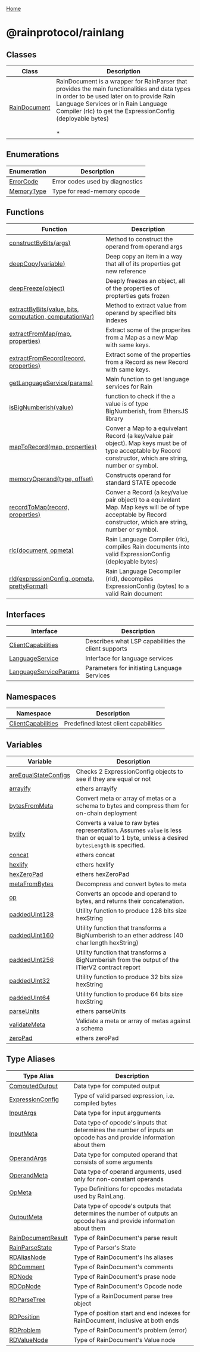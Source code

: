 [Home](./index.md)

# @rainprotocol/rainlang

## Classes

|  Class | Description |
|  --- | --- |
|  [RainDocument](./classes/raindocument.md) | RainDocument is a wrapper for RainParser that provides the main functionalities and data types in order to be used later on to provide Rain Language Services or in Rain Language Compiler (rlc) to get the ExpressionConfig (deployable bytes)<br><br>\* |

## Enumerations

|  Enumeration | Description |
|  --- | --- |
|  [ErrorCode](./enums/errorcode.md) | Error codes used by diagnostics |
|  [MemoryType](./enums/memorytype.md) | Type for read-memory opcode |

## Functions

|  Function | Description |
|  --- | --- |
|  [constructByBits(args)](./variables/constructbybits_1.md) | Method to construct the operand from operand args |
|  [deepCopy(variable)](./variables/deepcopy_1.md) | Deep copy an item in a way that all of its properties get new reference |
|  [deepFreeze(object)](./variables/deepfreeze_1.md) | Deeply freezes an object, all of the properties of propterties gets frozen |
|  [extractByBits(value, bits, computation, computationVar)](./variables/extractbybits_1.md) | Method to extract value from operand by specified bits indexes |
|  [extractFromMap(map, properties)](./variables/extractfrommap_1.md) | Extract some of the properites from a Map as a new Map with same keys. |
|  [extractFromRecord(record, properties)](./variables/extractfromrecord_1.md) | Extract some of the properties from a Record as new Record with same keys. |
|  [getLanguageService(params)](./variables/getlanguageservice_1.md) | Main function to get language services for Rain |
|  [isBigNumberish(value)](./variables/isbignumberish_1.md) | function to check if the a value is of type BigNumberish, from EthersJS library |
|  [mapToRecord(map, properties)](./variables/maptorecord_1.md) | Conver a Map to a equivelant Record (a key/value pair object). Map keys must be of type acceptable by Record constructor, which are string, number or symbol. |
|  [memoryOperand(type, offset)](./variables/memoryoperand_1.md) | Constructs operand for standard STATE opecode |
|  [recordToMap(record, properties)](./variables/recordtomap_1.md) | Conver a Record (a key/value pair object) to a equivelant Map. Map keys will be of type acceptable by Record constructor, which are string, number or symbol. |
|  [rlc(document, opmeta)](./variables/rlc_1.md) | Rain Language Compiler (rlc), compiles Rain documents into valid ExpressionConfig (deployable bytes) |
|  [rld(expressionConfig, opmeta, prettyFormat)](./variables/rld_1.md) | Rain Language Decompiler (rld), decompiles ExpressionConfig (bytes) to a valid Rain document |

## Interfaces

|  Interface | Description |
|  --- | --- |
|  [ClientCapabilities](./interfaces/clientcapabilities.md) | Describes what LSP capabilities the client supports |
|  [LanguageService](./interfaces/languageservice.md) | Interface for language services |
|  [LanguageServiceParams](./interfaces/languageserviceparams.md) | Parameters for initiating Language Services |

## Namespaces

|  Namespace | Description |
|  --- | --- |
|  [ClientCapabilities](./namespaces/clientcapabilities.md) | Predefined latest client capabilities |

## Variables

|  Variable | Description |
|  --- | --- |
|  [areEqualStateConfigs](./variables/areequalstateconfigs.md) | Checks 2 ExpressionConfig objects to see if they are equal or not |
|  [arrayify](./variables/arrayify.md) | ethers arrayify |
|  [bytesFromMeta](./variables/bytesfrommeta.md) | Convert meta or array of metas or a schema to bytes and compress them for on-chain deployment |
|  [bytify](./variables/bytify.md) | Converts a value to raw bytes representation. Assumes `value` is less than or equal to 1 byte, unless a desired `bytesLength` is specified. |
|  [concat](./variables/concat.md) | ethers concat |
|  [hexlify](./variables/hexlify.md) | ethers hexlify |
|  [hexZeroPad](./variables/hexzeropad.md) | ethers hexZeroPad |
|  [metaFromBytes](./variables/metafrombytes.md) | Decompress and convert bytes to meta |
|  [op](./variables/op.md) | Converts an opcode and operand to bytes, and returns their concatenation. |
|  [paddedUInt128](./variables/paddeduint128.md) | Utility function to produce 128 bits size hexString |
|  [paddedUInt160](./variables/paddeduint160.md) | Utility function that transforms a BigNumberish to an ether address (40 char length hexString) |
|  [paddedUInt256](./variables/paddeduint256.md) | Utility function that transforms a BigNumberish from the output of the ITierV2 contract report |
|  [paddedUInt32](./variables/paddeduint32.md) | Utility function to produce 32 bits size hexString |
|  [paddedUInt64](./variables/paddeduint64.md) | Utility function to produce 64 bits size hexString |
|  [parseUnits](./variables/parseunits.md) | ethers parseUnits |
|  [validateMeta](./variables/validatemeta.md) | Validate a meta or array of metas against a schema |
|  [zeroPad](./variables/zeropad.md) | ethers zeroPad |

## Type Aliases

|  Type Alias | Description |
|  --- | --- |
|  [ComputedOutput](./types/computedoutput.md) | Data type for computed output |
|  [ExpressionConfig](./types/expressionconfig.md) | Type of valid parsed expression, i.e. compiled bytes |
|  [InputArgs](./types/inputargs.md) | Data type for input argguments |
|  [InputMeta](./types/inputmeta.md) | Data type of opcode's inputs that determines the number of inputs an opcode has and provide information about them |
|  [OperandArgs](./types/operandargs.md) | Data type for computed operand that consists of some arguments |
|  [OperandMeta](./types/operandmeta.md) | Data type of operand arguments, used only for non-constant operands |
|  [OpMeta](./types/opmeta.md) | Type Definitions for opcodes metadata used by RainLang. |
|  [OutputMeta](./types/outputmeta.md) | Data type of opcode's outputs that determines the number of outputs an opcode has and provide information about them |
|  [RainDocumentResult](./types/raindocumentresult.md) | Type of RainDocument's parse result |
|  [RainParseState](./types/rainparsestate.md) | Type of Parser's State |
|  [RDAliasNode](./types/rdaliasnode.md) | Type of RainDocument's lhs aliases |
|  [RDComment](./types/rdcomment.md) | Type of RainDocument's comments |
|  [RDNode](./types/rdnode.md) | Type of RainDocument's prase node |
|  [RDOpNode](./types/rdopnode.md) | Type of RainDocument's Opcode node |
|  [RDParseTree](./types/rdparsetree.md) | Type of a RainDocument parse tree object |
|  [RDPosition](./types/rdposition.md) | Type of position start and end indexes for RainDocument, inclusive at both ends |
|  [RDProblem](./types/rdproblem.md) | Type of RainDocument's problem (error) |
|  [RDValueNode](./types/rdvaluenode.md) | Type of RainDocument's Value node |

